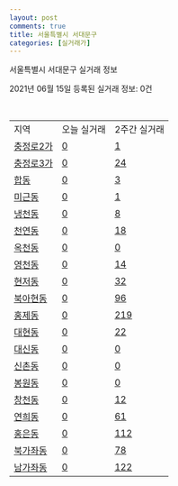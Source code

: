 ```yaml
---
layout: post
comments: true
title: 서울특별시 서대문구
categories: [실거래가]
---
```


서울특별시 서대문구 실거래 정보

2021년 06월 15일 등록된 실거래 정보: 0건

<script type="text/javascript">
  google.charts.load('current', {'packages':['corechart']});
  google.charts.setOnLoadCallback(drawChart);

  function drawChart() {
    var data = google.visualization.arrayToDataTable([['거래일', '매매', '전월세', '전매'], ['2021-03', 16, 28, 0], ['2021-02', 28, 42, 0], ['2021-04', 1, 7, 0]]);

    var options = {
      title: '최근 2개월간 거래량 추이',
      legend: { position: 'bottom' }
    };

    var chart = new google.visualization.LineChart(document.getElementById('columnchart_material'));
    chart.draw(data, (options));
  }
</script>

<div id="columnchart_material" style="width: 450px; margin-left: -35px"></div>
<br>
<table class="sortable">
  <tr>
    <td>지역</td>
    <td>오늘 실거래</td>
    <td>2주간 실거래</td>
  </tr>

  
  <tr class="item">
    <td><a href="1141010100.html">충정로2가</a></td>
    <td><a href="1141010100.html">0</a></td>
    <td><a href="1141010100.html">1</a></td>
  </tr>
    

  <tr class="item">
    <td><a href="1141010200.html">충정로3가</a></td>
    <td><a href="1141010200.html">0</a></td>
    <td><a href="1141010200.html">24</a></td>
  </tr>
    

  <tr class="item">
    <td><a href="1141010300.html">합동</a></td>
    <td><a href="1141010300.html">0</a></td>
    <td><a href="1141010300.html">3</a></td>
  </tr>
    

  <tr class="item">
    <td><a href="1141010400.html">미근동</a></td>
    <td><a href="1141010400.html">0</a></td>
    <td><a href="1141010400.html">1</a></td>
  </tr>
    

  <tr class="item">
    <td><a href="1141010500.html">냉천동</a></td>
    <td><a href="1141010500.html">0</a></td>
    <td><a href="1141010500.html">8</a></td>
  </tr>
    

  <tr class="item">
    <td><a href="1141010600.html">천연동</a></td>
    <td><a href="1141010600.html">0</a></td>
    <td><a href="1141010600.html">18</a></td>
  </tr>
    

  <tr class="item">
    <td><a href="1141010700.html">옥천동</a></td>
    <td><a href="1141010700.html">0</a></td>
    <td><a href="1141010700.html">0</a></td>
  </tr>
    

  <tr class="item">
    <td><a href="1141010800.html">영천동</a></td>
    <td><a href="1141010800.html">0</a></td>
    <td><a href="1141010800.html">14</a></td>
  </tr>
    

  <tr class="item">
    <td><a href="1141010900.html">현저동</a></td>
    <td><a href="1141010900.html">0</a></td>
    <td><a href="1141010900.html">32</a></td>
  </tr>
    

  <tr class="item">
    <td><a href="1141011000.html">북아현동</a></td>
    <td><a href="1141011000.html">0</a></td>
    <td><a href="1141011000.html">96</a></td>
  </tr>
    

  <tr class="item">
    <td><a href="1141011100.html">홍제동</a></td>
    <td><a href="1141011100.html">0</a></td>
    <td><a href="1141011100.html">219</a></td>
  </tr>
    

  <tr class="item">
    <td><a href="1141011200.html">대현동</a></td>
    <td><a href="1141011200.html">0</a></td>
    <td><a href="1141011200.html">22</a></td>
  </tr>
    

  <tr class="item">
    <td><a href="1141011300.html">대신동</a></td>
    <td><a href="1141011300.html">0</a></td>
    <td><a href="1141011300.html">0</a></td>
  </tr>
    

  <tr class="item">
    <td><a href="1141011400.html">신촌동</a></td>
    <td><a href="1141011400.html">0</a></td>
    <td><a href="1141011400.html">0</a></td>
  </tr>
    

  <tr class="item">
    <td><a href="1141011500.html">봉원동</a></td>
    <td><a href="1141011500.html">0</a></td>
    <td><a href="1141011500.html">0</a></td>
  </tr>
    

  <tr class="item">
    <td><a href="1141011600.html">창천동</a></td>
    <td><a href="1141011600.html">0</a></td>
    <td><a href="1141011600.html">12</a></td>
  </tr>
    

  <tr class="item">
    <td><a href="1141011700.html">연희동</a></td>
    <td><a href="1141011700.html">0</a></td>
    <td><a href="1141011700.html">61</a></td>
  </tr>
    

  <tr class="item">
    <td><a href="1141011800.html">홍은동</a></td>
    <td><a href="1141011800.html">0</a></td>
    <td><a href="1141011800.html">112</a></td>
  </tr>
    

  <tr class="item">
    <td><a href="1141011900.html">북가좌동</a></td>
    <td><a href="1141011900.html">0</a></td>
    <td><a href="1141011900.html">78</a></td>
  </tr>
    

  <tr class="item">
    <td><a href="1141012000.html">남가좌동</a></td>
    <td><a href="1141012000.html">0</a></td>
    <td><a href="1141012000.html">122</a></td>
  </tr>
    


</table>


    